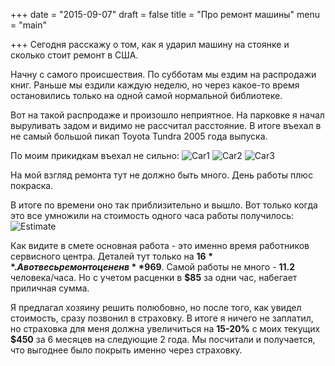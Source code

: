 +++
date = "2015-09-07"
draft = false
title = "Про ремонт машины"
menu = "main"

+++
Сегодня расскажу о том, как я ударил машину на стоянке и сколько стоит ремонт в США.

Начну с самого происшествия.
По субботам мы ездим на распродажи книг. Раньше мы ездили каждую неделю, но через какое-то время остановились только на одной самой нормальной библиотеке.

Вот на такой распродаже и произошло неприятное. На парковке я начал выруливать задом и видимо не рассчитал расстояние.
В итоге въехал в не самый большой пикап Toyota Tundra 2005 года выпуска.

По моим прикидкам въехал не сильно:
![Car1](/images/about-repairs-01.jpg "Car1")
![Car2](/images/about-repairs-02.jpg "Car2")
![Car3](/images/about-repairs-03.jpg "Car3")

На мой взгляд ремонта тут не должно быть много. День работы плюс покраска.

В итоге по времени оно так приблизительно и вышло. Вот только когда это все умножили на стоимость одного часа работы получилось:
![Estimate](/images/about-repairs-04.png "Estimate")

Как видите в смете основная работа - это именно время работников сервисного центра. Деталей тут только на **$16**. А вот весь ремонт оценен в **$969**. Самой работы не много - **11.2** человека/часа. Но с учетом расценки в **$85** за одни час, набегает приличная сумма.

Я предлагал хозяину решить полюбовно, но после того, как увидел стоимость, сразу позвонил в страховку. В итоге я ничего не заплатил, но страховка для меня должна увеличиться на **15-20%** с моих текущих **$450** за 6 месяцев на следующие 2 года. Мы посчитали и получается, что выгоднее было покрыть именно через страховку.

